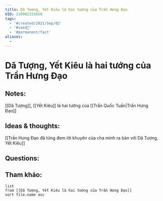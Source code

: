```yaml
---
title: Dã Tượng, Yết Kiêu là hai tướng của Trần Hưng Đạo
UID: 210902153658
tags:
  - '#created/2021/Sep/02'
  - '#seed🥜'
  - '#permanent/fact'
aliases:
  - 
---
```

# Dã Tượng, Yết Kiêu là hai tướng của Trần Hưng Đạo

## Notes:
[[Dã Tượng]], [[Yết Kiêu]] là hai tướng của [[Trần Quốc Tuấn|Trần Hưng Đạo]]

## Ideas & thoughts:
[[Trần Hưng Đạo đã từng đem lời khuyên của cha mình ra bàn với  Dã Tượng, Yết Kiêu]]
## Questions:


## Tham khảo:
```dataview
list
from [[Dã Tượng, Yết Kiêu là hai tướng của Trần Hưng Đạo]]
sort file.name asc
```